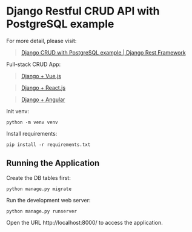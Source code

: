 # Django Restful CRUD API with PostgreSQL example

For more detail, please visit:
> [Django CRUD with PostgreSQL example | Django Rest Framework](https://bezkoder.com/django-postgresql-crud-rest-framework/)

Full-stack CRUD App:
> [Django + Vue.js](https://bezkoder.com/django-vue-js-rest-framework/)

> [Django + React.js](https://bezkoder.com/django-react-axios-rest-framework/)

> [Django + Angular](https://bezkoder.com/django-angular-postgresql/)

Init venv:
```
python -m venv venv
```
Install requirements:
```
pip install -r requirements.txt
```

## Running the Application

Create the DB tables first:
```
python manage.py migrate
```
Run the development web server:
```
python manage.py runserver
```
Open the URL http://localhost:8000/ to access the application.
